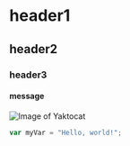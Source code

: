 # header1
## header2
### header3
#### message
![Image of Yaktocat](https://octodex.github.com/images/yaktocat.png)
``` javascript
var myVar = "Hello, world!";
```
